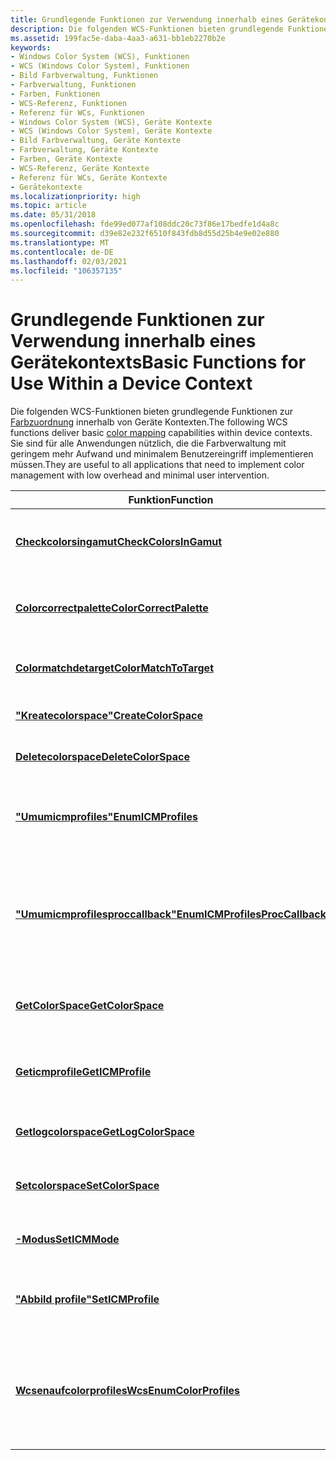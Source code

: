 ```yaml
---
title: Grundlegende Funktionen zur Verwendung innerhalb eines Gerätekontexts
description: Die folgenden WCS-Funktionen bieten grundlegende Funktionen zur Farbzuordnung innerhalb von Geräte Kontexten. Sie sind für alle Anwendungen nützlich, die die Farbverwaltung mit geringem mehr Aufwand und minimalem Benutzereingriff implementieren müssen.
ms.assetid: 199fac5e-daba-4aa3-a631-bb1eb2270b2e
keywords:
- Windows Color System (WCS), Funktionen
- WCS (Windows Color System), Funktionen
- Bild Farbverwaltung, Funktionen
- Farbverwaltung, Funktionen
- Farben, Funktionen
- WCS-Referenz, Funktionen
- Referenz für WCs, Funktionen
- Windows Color System (WCS), Geräte Kontexte
- WCS (Windows Color System), Geräte Kontexte
- Bild Farbverwaltung, Geräte Kontexte
- Farbverwaltung, Geräte Kontexte
- Farben, Geräte Kontexte
- WCS-Referenz, Geräte Kontexte
- Referenz für WCs, Geräte Kontexte
- Gerätekontexte
ms.localizationpriority: high
ms.topic: article
ms.date: 05/31/2018
ms.openlocfilehash: fde99ed077af108ddc20c73f86e17bedfe1d4a8c
ms.sourcegitcommit: d39e82e232f6510f843fdb8d55d25b4e9e02e880
ms.translationtype: MT
ms.contentlocale: de-DE
ms.lasthandoff: 02/03/2021
ms.locfileid: "106357135"
---
```

# <a name="basic-functions-for-use-within-a-device-context"></a><span data-ttu-id="1da83-119">Grundlegende Funktionen zur Verwendung innerhalb eines Gerätekontexts</span><span class="sxs-lookup"><span data-stu-id="1da83-119">Basic Functions for Use Within a Device Context</span></span>

<span data-ttu-id="1da83-120">Die folgenden WCS-Funktionen bieten grundlegende Funktionen zur [Farbzuordnung](c.md) innerhalb von Geräte Kontexten.</span><span class="sxs-lookup"><span data-stu-id="1da83-120">The following WCS functions deliver basic [color mapping](c.md) capabilities within device contexts.</span></span> <span data-ttu-id="1da83-121">Sie sind für alle Anwendungen nützlich, die die Farbverwaltung mit geringem mehr Aufwand und minimalem Benutzereingriff implementieren müssen.</span><span class="sxs-lookup"><span data-stu-id="1da83-121">They are useful to all applications that need to implement color management with low overhead and minimal user intervention.</span></span>



| <span data-ttu-id="1da83-122">Funktion</span><span class="sxs-lookup"><span data-stu-id="1da83-122">Function</span></span>                                                           | <span data-ttu-id="1da83-123">BESCHREIBUNG</span><span class="sxs-lookup"><span data-stu-id="1da83-123">Description</span></span>                                                                                                                                         |
|--------------------------------------------------------------------|-----------------------------------------------------------------------------------------------------------------------------------------------------|
| [<span data-ttu-id="1da83-124">**Checkcolorsingamut**</span><span class="sxs-lookup"><span data-stu-id="1da83-124">**CheckColorsInGamut**</span></span>](/windows/desktop/api/Wingdi/nf-wingdi-checkcolorsingamut)                   | <span data-ttu-id="1da83-125">Überprüft, ob die angegebenen Farben sich im Gamut eines Geräts befinden.</span><span class="sxs-lookup"><span data-stu-id="1da83-125">Checks if given colors are in a device's gamut.</span></span>                                                                                                     |
| [<span data-ttu-id="1da83-126">**Colorcorrectpalette**</span><span class="sxs-lookup"><span data-stu-id="1da83-126">**ColorCorrectPalette**</span></span>](/windows/desktop/api/Wingdi/nf-wingdi-colorcorrectpalette)                 | <span data-ttu-id="1da83-127">Korrigiert die Einträge in einer Palette für einen Gerätekontext.</span><span class="sxs-lookup"><span data-stu-id="1da83-127">Corrects the entries in a palette for a device context.</span></span>                                                                                             |
| [<span data-ttu-id="1da83-128">**Colormatchdetarget**</span><span class="sxs-lookup"><span data-stu-id="1da83-128">**ColorMatchToTarget**</span></span>](/windows/desktop/api/Wingdi/nf-wingdi-colormatchtotarget)                   | <span data-ttu-id="1da83-129">Führt eine Farbzuordnung für Vorschau Zwecke aus.</span><span class="sxs-lookup"><span data-stu-id="1da83-129">Performs color mapping for preview purposes.</span></span>                                                                                                        |
| [<span data-ttu-id="1da83-130">**"Kreatecolorspace"**</span><span class="sxs-lookup"><span data-stu-id="1da83-130">**CreateColorSpace**</span></span>](/windows/desktop/api/Wingdi/nf-wingdi-createcolorspacea)                       | <span data-ttu-id="1da83-131">Erstellt einen Farbraum.</span><span class="sxs-lookup"><span data-stu-id="1da83-131">Creates a color space.</span></span>                                                                                                                              |
| [<span data-ttu-id="1da83-132">**Deletecolorspace**</span><span class="sxs-lookup"><span data-stu-id="1da83-132">**DeleteColorSpace**</span></span>](/windows/desktop/api/Wingdi/nf-wingdi-deletecolorspace)                       | <span data-ttu-id="1da83-133">Löscht einen Farbraum.</span><span class="sxs-lookup"><span data-stu-id="1da83-133">Deletes a color space.</span></span>                                                                                                                              |
| [<span data-ttu-id="1da83-134">**"Umumicmprofiles"**</span><span class="sxs-lookup"><span data-stu-id="1da83-134">**EnumICMProfiles**</span></span>](/windows/desktop/api/Wingdi/nf-wingdi-enumicmprofilesa)                         | <span data-ttu-id="1da83-135">Listet Ausgabe Farbprofile auf, die für einen bestimmten Gerätekontext verfügbar sind.</span><span class="sxs-lookup"><span data-stu-id="1da83-135">Enumerates output color profiles available for a given device context.</span></span>                                                                              |
| [<span data-ttu-id="1da83-136">**"Umumicmprofilesproccallback"**</span><span class="sxs-lookup"><span data-stu-id="1da83-136">**EnumICMProfilesProcCallback**</span></span>](/windows/desktop/api/Wingdi/) | <span data-ttu-id="1da83-137">Anwendungs definierte Rückruffunktion für [**enumicmprofiles**](/windows/desktop/api/Wingdi/nf-wingdi-enumicmprofilesa).</span><span class="sxs-lookup"><span data-stu-id="1da83-137">Application-defined callback function for [**EnumICMProfiles**](/windows/desktop/api/Wingdi/nf-wingdi-enumicmprofilesa).</span></span> <span data-ttu-id="1da83-138">Der Name dieser Funktion wird auch von der Anwendung definiert.</span><span class="sxs-lookup"><span data-stu-id="1da83-138">The name of this function is also defined by the application.</span></span> |
| [<span data-ttu-id="1da83-139">**GetColorSpace**</span><span class="sxs-lookup"><span data-stu-id="1da83-139">**GetColorSpace**</span></span>](/windows/win32/api/wingdi/nf-wingdi-getcolorspace) | <span data-ttu-id="1da83-140">Ruft den aktuellen Eingabe Farbraum in einem Gerätekontext ab.</span><span class="sxs-lookup"><span data-stu-id="1da83-140">Gets the current input color space in a device context.</span></span> |
| [<span data-ttu-id="1da83-141">**Geticmprofile**</span><span class="sxs-lookup"><span data-stu-id="1da83-141">**GetICMProfile**</span></span>](/windows/desktop/api/Wingdi/nf-wingdi-geticmprofilea)                             | <span data-ttu-id="1da83-142">Ruft das aktuelle Ausgabe Farbprofil eines Geräte Kontexts ab.</span><span class="sxs-lookup"><span data-stu-id="1da83-142">Gets the current output color profile of a device context.</span></span>                                                                                          |
| [<span data-ttu-id="1da83-143">**Getlogcolorspace**</span><span class="sxs-lookup"><span data-stu-id="1da83-143">**GetLogColorSpace**</span></span>](/windows/desktop/api/Wingdi/nf-wingdi-getlogcolorspacea)                       | <span data-ttu-id="1da83-144">Ruft die [**logcolorspace**](/windows/desktop/api/Wingdi/ns-wingdi-taglogcolorspacea) -Struktur eines Geräte Kontexts ab.</span><span class="sxs-lookup"><span data-stu-id="1da83-144">Gets the [**LOGCOLORSPACE**](/windows/desktop/api/Wingdi/ns-wingdi-taglogcolorspacea) structure of a device context.</span></span>                                                                      |
| [<span data-ttu-id="1da83-145">**Setcolorspace**</span><span class="sxs-lookup"><span data-stu-id="1da83-145">**SetColorSpace**</span></span>](/windows/desktop/api/Wingdi/nf-wingdi-setcolorspace)                             | <span data-ttu-id="1da83-146">Legt den Eingabe Farbraum eines Geräte Kontexts fest.</span><span class="sxs-lookup"><span data-stu-id="1da83-146">Sets a device context's input color space.</span></span>                                                                                                          |
| [<span data-ttu-id="1da83-147">**-Modus**</span><span class="sxs-lookup"><span data-stu-id="1da83-147">**SetICMMode**</span></span>](/windows/desktop/api/Wingdi/nf-wingdi-seticmmode)                                   | <span data-ttu-id="1da83-148">Schaltet die Farbverwaltung in einem Gerätekontext ein bzw. aus.</span><span class="sxs-lookup"><span data-stu-id="1da83-148">Turns color management on or off in a device context.</span></span>                                                                                               |
| [<span data-ttu-id="1da83-149">**"Abbild profile"**</span><span class="sxs-lookup"><span data-stu-id="1da83-149">**SetICMProfile**</span></span>](/windows/desktop/api/Wingdi/nf-wingdi-seticmprofilea)                             | <span data-ttu-id="1da83-150">Legt das Ausgabe Farbprofil für einen angegebenen Gerätekontext fest.</span><span class="sxs-lookup"><span data-stu-id="1da83-150">Sets the output color profile for a given device context.</span></span>                                                                                           |
| [<span data-ttu-id="1da83-151">**Wcsenaufcolorprofiles**</span><span class="sxs-lookup"><span data-stu-id="1da83-151">**WcsEnumColorProfiles**</span></span>](/windows/win32/api/icm/nf-icm-wcsenumcolorprofiles)               | <span data-ttu-id="1da83-152">Listet alle Farbprofile auf, die die enumerationskriterien im angegebenen Profil Verwaltungsbereich erfüllen.</span><span class="sxs-lookup"><span data-stu-id="1da83-152">Enumerates all color profiles that satisfy the enumeration criteria in the specified profile management scope.</span></span>                                      |



 

 

 




